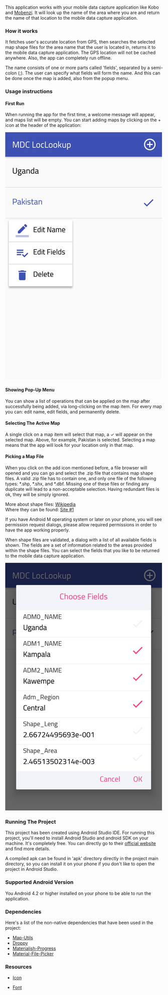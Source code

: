 This application works with your mobile data capture application like Kobo and [Mobenzi](https://www.mobenzi.com/). It will look up the name of the area where you are and return the name of that location to the mobile data capture application.

### How it works

It fetches user's accurate location from GPS, then searches the selected map shape files for the area name that the user is located in, returns it to the mobile data capture application. The GPS location will not be cached anywhere. Also, the app can completely run offline.

The name consists of one or more parts called 'fields', separated by a semi-colon (;). The user can specify what fields will form the name. And this can be done once the map is added, also from the popup menu.

### Usage instructions

#### First Run

When running the app for the first time, a welcome message will appear, and maps list will be empty.
You can start adding maps by clicking on the + icon at the header of the application:

![Main Screen](https://raw.githubusercontent.com/NRCMERO/MDC_LocLookup/master/LocLookup/screenshots/sc1.JPG)

#### Showing Pop-Up Menu

You can show a list of operations that can be applied on the map after successfully being added, via long-clicking on the map item. For every map you can: edit name, edit fields, and permanently delete.

#### Selecting The Active Map

A single click on a map item will select that map, a ✓ will appear on the selected map. Above, for example, Pakistan is selected. Selecting a map means that the app will look for your location only in that map.

#### Picking a Map File

When you click on the add icon mentioned before, a file browser will opened and you can go and select the .zip file that contains map shape files.
A valid .zip file has to contain one, and only one file of the following types: *.shp, *.shx, and *.dbf. Missing one of these files or finding any duplicate will lead to a non-acceptable selection. Having redundant files is ok, they will be simply ignored.

More about shape files: [Wikipedia](https://en.wikipedia.org/wiki/Shapefile)  
Where they can be found: [Site #1](https://data.humdata.org/dataset)  

If you have Android M operating system or later on your phone, you will see permission request dialogs, please allow required permissions in order to have the app working properly.

When shape files are validated, a dialog with a list of all available fields is shown. The fields are a set of information related to the areas provided within the shape files. You can select the fields that you like to be returned to the mobile data capture application.

![Fields Selection](https://raw.githubusercontent.com/NRCMERO/MDC_LocLookup/master/LocLookup/screenshots/sc2.JPG)

### Running The Project

This project has been created using Android Studio IDE. For running this project, you'll need to install Android Studio and android SDK on your machine. It's completely free. You can directly go to their [official website](https://developer.android.com/studio/index.html) and find more details.

A compiled apk can be found in 'apk' directory directly in the project main directory, so you can install it on your phone if you don't like to open the project in Android Studio.

### Supported Android Version

You Android 4.2 or higher installed on your phone to be able to run the application.

### Dependencies

Here's a list of the non-native dependencies that have been used in the project:

* [Map-Utils](https://github.com/googlemaps/android-maps-utils)
* [Droppy](https://github.com/shehabic/Droppy)
* [Materialish-Progress](https://github.com/pnikosis/materialish-progress)
* [Material-File-Picker](https://github.com/nbsp-team/MaterialFilePicker)

### Resources

* [Icon](https://www.iconfinder.com/icons/299035/marker_icon)

* [Font](https://github.com/Gue3bara/Cairo)
